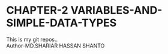 # CHAPTER-2 VARIABLES-AND-SIMPLE-DATA-TYPES
This is my git repos..
<br>
Author-MD.SHARIAR HASSAN SHANTO
